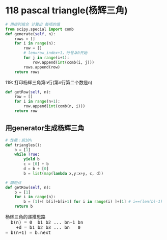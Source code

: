 # 118 pascal triangle(杨辉三角)

```python
# 用排列组合 计算出 每项的值
from scipy.special import comb
def generate(self, n):
    rows = []
    for i in range(n):
        row = []
        # len=row_index+1，行号从0开始
        for j in range(i+1):
            row.append(int(comb(i, j)))
        rows.append(row)
    return rows
```

119: 打印杨辉三角第n行(第n行第二个数是n)

```python
def getRow(self, n):
    row = []
    for i in range(n+1):
        row.append(int(comb(n, i)))
    return row
```

## 用generator生成杨辉三角
```python
# 性能：前10%
def triangles():
    b = [1]
    while True:
        yield b
        c = [0] + b
        d = b + [0]
        b = list(map(lambda x,y:x+y, c, d))

# 简短点
def getRow(self, n):
    b = [1]
    for i in range(n):
        b = [1]+[ b[i]+b[i+1] for i in range(i) ]+[1] # i==(len(b)-1)
    return b
```
<pre>
杨辉三角的递推思路
  b(n) = 0  b1 b2 ... bn-1 bn
    +d = b1 b2 b3 ... bn   0
= b(n+1) = b.next  
</pre>

